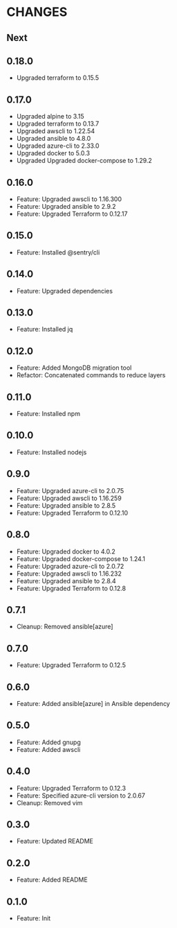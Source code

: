 # CHANGES

## Next

## 0.18.0
- Upgraded terraform to 0.15.5

## 0.17.0
- Upgraded alpine to 3.15
- Upgraded terraform to 0.13.7
- Upgraded awscli to 1.22.54
- Upgraded ansible to 4.8.0
- Upgraded azure-cli to 2.33.0
- Upgraded docker to 5.0.3
- Upgraded Upgraded docker-compose to 1.29.2

## 0.16.0

- Feature: Upgraded awscli to 1.16.300
- Feature: Upgraded ansible to 2.9.2
- Feature: Upgraded Terraform to 0.12.17

## 0.15.0

- Feature: Installed @sentry/cli

## 0.14.0

- Feature: Upgraded dependencies

## 0.13.0

- Feature: Installed jq

## 0.12.0

- Feature: Added MongoDB migration tool
- Refactor: Concatenated commands to reduce layers

## 0.11.0

- Feature: Installed npm

## 0.10.0

- Feature: Installed nodejs

## 0.9.0

- Feature: Upgraded azure-cli to 2.0.75
- Feature: Upgraded awscli to 1.16.259
- Feature: Upgraded ansible to 2.8.5
- Feature: Upgraded Terraform to 0.12.10

## 0.8.0

- Feature: Upgraded docker to 4.0.2
- Feature: Upgraded docker-compose to 1.24.1
- Feature: Upgraded azure-cli to 2.0.72
- Feature: Upgraded awscli to 1.16.232
- Feature: Upgraded ansible to 2.8.4
- Feature: Upgraded Terraform to 0.12.8

## 0.7.1

- Cleanup: Removed ansible[azure]

## 0.7.0

- Feature: Upgraded Terraform to 0.12.5

## 0.6.0

- Feature: Added ansible[azure] in Ansible dependency

## 0.5.0

- Feature: Added gnupg
- Feature: Added awscli

## 0.4.0

- Feature: Upgraded Terraform to 0.12.3
- Feature: Specified azure-cli version to 2.0.67
- Cleanup: Removed vim

## 0.3.0

- Feature: Updated README

## 0.2.0

- Feature: Added README

## 0.1.0

- Feature: Init

